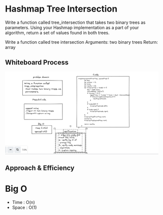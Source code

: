 # Hashmap Tree Intersection

Write a function called tree_intersection that takes two binary trees as parameters.
Using your Hashmap implementation as a part of your algorithm, return a set of values found in both trees.

Write a function called tree intersection
Arguments: two binary trees
Return: array

## Whiteboard Process



![Hashmap Tree Intersection](treeinsertiaon.PNG)

## Approach & Efficiency

# Big O
- Time :  O(n)
- Space :  O(1)
